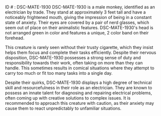 ID # : DSC-MATE-1930
DSC-MATE-1930 is a male monkey, identified as an electrician by trade. They stand at approximately 3 feet tall and have a noticeably frightened mouth, giving the impression of being in a constant state of anxiety. Their eyes are covered by a pair of nerd glasses, which seem out of place on their animalistic features. DSC-MATE-1930's head is not arranged green in color and features a unique, 2 color band on their forehead. 

This creature is rarely seen without their trusty cigarette, which they insist helps them focus and complete their tasks efficiently. Despite their nervous disposition, DSC-MATE-1930 possesses a strong sense of duty and responsibility towards their work, often taking on more than they can handle. This sometimes results in comical situations where they attempt to carry too much or fit too many tasks into a single day. 

Despite their quirks, DSC-MATE-1930 displays a high degree of technical skill and resourcefulness in their role as an electrician. They are known to possess an innate talent for diagnosing and repairing electrical problems, often coming up with creative solutions to complex issues. It is recommended to approach this creature with caution, as their anxiety may cause them to react unpredictably to unfamiliar situations.
